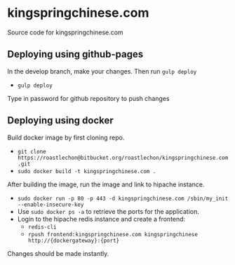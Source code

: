 # kingspringchinese.com

Source code for kingspringchinese.com

## Deploying using github-pages
In the develop branch, make your changes. Then run `gulp deploy`

* `gulp deploy`

Type in password for github repository to push changes

## Deploying using docker
Build docker image by first cloning repo.

* `git clone https://roastlechon@bitbucket.org/roastlechon/kingspringchinese.com.git`
* `sudo docker build -t kingspringchinese.com .`

After building the image, run the image and link to hipache instance.

* `sudo docker run -p 80 -p 443 -d kingspringchinese.com /sbin/my_init --enable-insecure-key`
* Use `sudo docker ps -a` to retrieve the ports for the application.
* Login to the hipache redis instance and create a frontend:
    * `redis-cli`
    * `rpush frontend:kingspringchinese.com kingspringchinese http://{dockergateway}:{port}`

Changes should be made instantly.